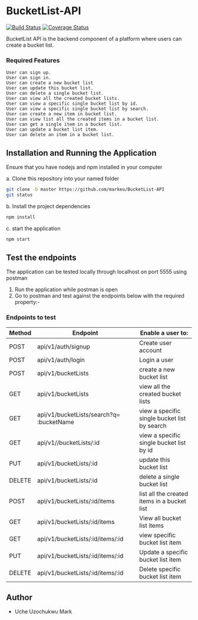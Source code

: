 # BucketList-API
[![Build Status](https://travis-ci.com/markeu/BucketList-API.svg?branch=master)](https://travis-ci.com/markeu/BucketList-API)
[![Coverage Status](https://coveralls.io/repos/github/markeu/BucketList-API/badge.svg?branch=master)](https://coveralls.io/github/markeu/BucketList-API?branch=master)

BucketList API is the backend component of a platform where users can create a bucket list.

### Required Features

```
User can sign up.
User can sign in.
User can create a new bucket list
User can update this bucket list.
User can delete a single bucket list.
User can view all the created bucket lists.
User can view a specific single bucket list by id.
User can view a specific single bucket list by search.
User can create a new item in bucket list.
User can view list all the created items in a bucket list.
User can get a single item in a bucket list.
User can update a bucket list item.
User can delete an item in a bucket list.
```

## Installation and Running the Application

Ensure that you have nodejs and npm installed in your computer

a. Clone this repository into your named folder

```bash
git clone -b master https://github.com/markeu/BucketList-API
git status
```

b. Install the project dependencies

```bash
npm install
```

c. start the application

```bash
npm start
```

## Test the endpoints

The application can be tested locally through localhost on port 5555 using postman

1. Run the application while postman is open
2. Go to postman and test against the endpoints below with the required property:-

### Endpoints to test

Method        | Endpoint      | Enable a user to: |
------------- | ------------- | ---------------
POST  | api/v1/auth/signup  | Create user account  |
POST  | api/v1/auth/login | Login a user |
POST  | api/v1/bucketLists | create a new bucket list |
GET  | api/v1/bucketLists | view all the created bucket lists |
GET  | api/v1/bucketLists/search?q=​ :bucketName |  view a specific single bucket list by search |
GET  | api/v1//bucketLists/:id  |  view a specific single bucket list by id | 
PUT  | api/v1/bucketLists/:id | update this bucket list |  
DELETE | api/v1/bucketLists/:id | delete a single bucket list |  
POST  | api/v1/bucketLists/:id/items  | list all the created items in a bucket list |
GET  | api/v1/bucketLists/:id/items  | View all bucket list items |
GET  | api/v1/bucketLists/:id/items/:id  | view specific bucket list item |
PUT  | api/v1/bucketLists/:id/items/:id  | Update a specific bucket list item |
DELETE  | api/v1/bucketLists/:id/items/:id  | Delete specific bucket list item |


## Author

* Uche Uzochukwu Mark
